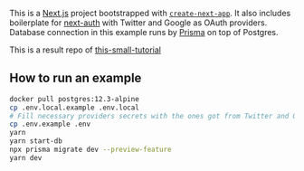 This is a [Next.js](https://nextjs.org/) project bootstrapped with [`create-next-app`](https://github.com/vercel/next.js/tree/canary/packages/create-next-app). It also includes boilerplate for [next-auth](https://next-auth.js.org/) with Twitter and Google as OAuth providers. Database connection in this example runs by [Prisma](https://www.prisma.io/) on top of Postgres.

This is a result repo of [this-small-tutorial](https://yaraoncode.me/post/building-next-js-app-with-next-auth-and-prisma-on-top-postgres)

## How to run an example

```bash
docker pull postgres:12.3-alpine
cp .env.local.example .env.local
# Fill necessary providers secrets with the ones got from Twitter and Google
cp .env.example .env
yarn
yarn start-db
npx prisma migrate dev --preview-feature
yarn dev
```

